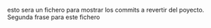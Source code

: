 esto sera un fichero para mostrar los commits a revertir del poyecto. 
Segunda frase para este fichero
